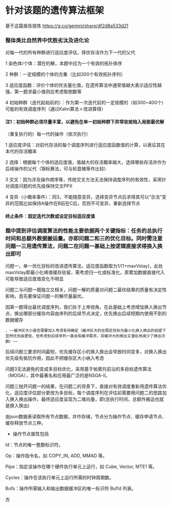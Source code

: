 # 针对该题的遗传算法框架

基于这篇报告提炼 https://g.co/gemini/share/df2d8a533d21

### 整体类比自然界中优胜劣汰及进化论

对每一代的所有种群进行适应度评估，择优存活作为下一代的父代

1 染色体/个体：潜在的解，本题中应为一个有效的拓扑排序

2 种群：一定规模的个体的合集（比如300个有效拓扑序列）

3 适应度函数：评价个体的优劣量化值，在遗传算法中通常值越大表示适应性越强，第一题求最小值则应考虑取倒数等

4 初始种群（迭代起始前的）：作为第一次迭代前的一定规模的（如300~400个）可能的有效调度序列（通过Kahn算法＋改进算得）

#### 注1：初始种群必须尽量丰富，以避免在单一初始种群下异常收敛陷入局部最优解

（重复执行的）每一代的操作（依次执行）

1 适应度评估：对前代存活的每个调度序列进行适应度函数值的计算，以表征其在本代的存活概率

2 选择：根据每个个体的适应度值，值越大的存活概率越大，选择哪些存活并作为后续操作的父代（锦标赛法，可与轮盘赌等作比较）

3 交叉：因为涉及操作顺序等，传统交叉方法无法保持调度序列的有效性，采用针对调度问题的优先级保持交叉PPX

4 变异（小概率事件）：同3，不能随意变异，选择变异节点后求得其可以“合法”变异的范围比如保持A操作在B前在C后，否则不可变异，重新选择节点

#### 终止条件：固定迭代次数或设定目标适应度值


### 题中提到评估调度算法的性能主要依据两个关键指标：任务的总执行时间和总额外数据搬运量。亦即问题二和三的优化目标。同时需注意问题一三用遗传算法，问题二在问题一基础上按逻辑直接求得换入换出即可

问题一，单一优化目标的改进遗传算法，适应度函数取为1/(1+maxVstay)，此处maxVstay即最小化峰值缓存驻留，需考虑归一化或标准化，原累加数据直接代入可能导致适应度值变化不明显

问题二与问题一既独立又相关，问题一解的质量对问题二最优结果的质量有决定性影响，首先要保证问题一的解尽量最优。

因第一题得出最优调度序列，我们处于上帝视角，在此基础上考虑增加换入换出节点，换出哪部分缓存内容由序列的后续节点决定，优先换出后续短期内使用不到的数据缓存
```
，~~缓冲区大小是否需要加入考虑有待确定（缓冲区大的在既定目标为最小化换入换出的前提下显然优先级更低，但考虑到后续序列一直会有缓冲需求，将缓冲大的换出又潜在地减少了换出次数）~~
```
后续问题三要求时间最短，优先缓存区小的换入换出会导致时间变多，对换入换出优先级有抵抗作用，因此不把缓存区大小纳入考虑


问题3无法避免的变成多目标优化，采用基于帕累托前沿的多目标遗传算法（MOGA），其中最著名和应用最广泛的是NSGA-II。

问题三抛开问题一的结果，在问题二的背景下，直接对有效调度重新用遗传算法优化，适应度评估部分更改为多目标，每个调度序列在评估前需要用问题二的思路加入换入换出操作，最终适应度呈现为二维向量，即(总执行时间，总额外搬运也就是换入换出)


由json数据表读取所有节点数据，并作存储，节点分为操作节点、缓存申请节点、缓存释放节点三种，

- 操作节点属性包括

Id：节点的唯一整数标识符。

Op：操作指令名，如 COPY_IN, ADD, MMAD 等。

Pipe：指定该操作在哪个硬件执行单元上运行，如 Cube, Vector, MTE1 等。

Cycles：操作在该执行单元上运行所需的时钟周期数。

Bufs：操作所需输入和输出数据缓冲区的唯一标识符 BufId 列表。

古